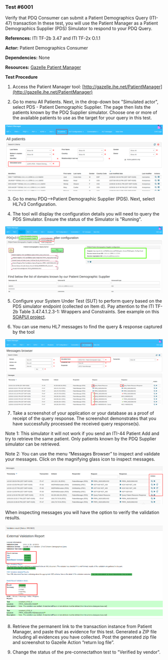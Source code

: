 ### Test #6001

Verify that PDQ Consumer can submit a Patient Demographics Query (ITI-47) transaction
In these test, you will use the Patient Manager as a Patient Demographics Supplier (PDS) Simulator to respond to your PDQ Query.

**References:** ITI TF-2b 3.47 and ITI TF-2x O.1.1

**Actor:** Patient Demographics Consumer

**Dependencies:** None

**Resources:** [Gazelle Patient Manager](https://gazelle.ihe.net/PatientManager/hl7v3/pdq/supplier.seam)

**Test Procedure**

1. Access the Patient Manager tool: [http://gazelle.ihe.net/PatientManager](http://gazelle.ihe.net/PatientManager)
 
2. Go to menu All Patients. Next, in the drop-down box "Simulated actor", select PDS - Patient Demographic Supplier.  The page then lists the patients known by the PDQ Supplier simulator.
Choose one or more of the available patients to use as the target for your query in  this test.

![](./media/image4-1.png)

3. Go to menu PDQ-->Patient Demographic Supplier (PDS). Next, select HL7v3 Configuration.  

4. The tool will display the configuration details you will need to query the PDS Simulator. Ensure the status of the Simulator is "Running".

![](./media/image4-2.png)

5. Configure your System Under Test (SUT) to perform query based on the PDS simulator endpoint (collected on Item d). Pay attention to the ITI TF-2b Table 3.47.4.1.2.3-1: Wrappers and Constraints. See example on this [SOAPUI project](https://github.com/ihebrasil/PROADI-SUS-HAOC/blob/master/SOAPUI%20Projects/Gazelle-Patient-Manager-examples-soapui-project.xml).

6. You can use menu HL7 messages to find the query & response captured by the tool

![](./media/image4-3.png)

7. Take a screenshot of your application or your database as a proof of receipt of the query response. The screenshot demonstrates that you have successfully processed the received query response(s).

Note 1:  This simulator it will not work if you send an ITI-44 Patient Add and try to retrieve the same patient. Only patients known by the PDQ Supplier simulator can be retrieved. 

Note 2: You can use the menu “Messages Browser” to inspect and validate your messages. Click on the magnifying glass icon to inspect messages.

![](./media/image4-4.png)

When inspecting messages you will have the option to verify the validation results.

![](./media/image4-5.png)

8. Retrieve the permanent link to the transaction instance from Patient Manager, and paste that as evidence for this test. Generated a ZIP file including all evidences you have collected. Post the generated zip file and screenshot to Gazelle Action “return log file”.  

9. Change the status of the pre-connectathon test to "Verified by vendor".